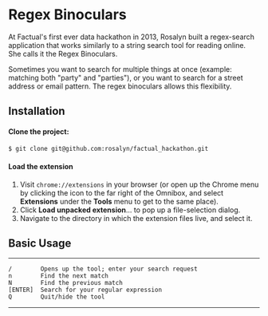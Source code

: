 # Regex Binoculars

At Factual's first ever data hackathon in 2013, Rosalyn built a regex-search application that works similarly to a string search tool for reading online. She calls it the Regex Binoculars.

Sometimes you want to search for multiple things at once (example: matching both "party" and "parties"), or you want to search for a street address or email pattern. The regex binoculars allows this flexibility.

## Installation

#### Clone the project:

```bash
$ git clone git@github.com:rosalyn/factual_hackathon.git
```

#### Load the extension

1. Visit `chrome://extensions` in your browser (or open up the Chrome menu by clicking the icon to the far right of the Omnibox, and select **Extensions** under the **Tools** menu to get to the same place).
2. Click **Load unpacked extension**... to pop up a file-selection dialog.
3. Navigate to the directory in which the extension files live, and select it.

## Basic Usage


  ---------- ------------------------------------------------
    /        Opens up the tool; enter your search request
    n        Find the next match
    N        Find the previous match
    [ENTER]  Search for your regular expression  
    Q        Quit/hide the tool
  ---------- ------------------------------------------------
